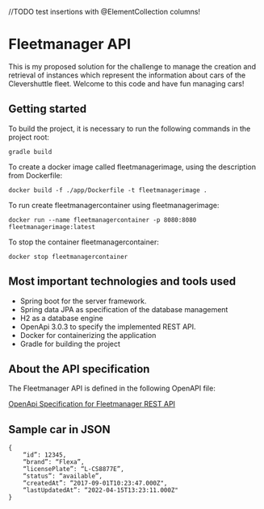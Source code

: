 //TODO test insertions with @ElementCollection columns!

# Fleetmanager API 

This is my proposed solution for the challenge to manage the creation and retrieval of instances which represent the information about cars of the Clevershuttle fleet.
Welcome to this code and have fun managing cars!

## Getting started

To build the project, it is necessary to run the following commands in the project root:

```
gradle build
```

To create a docker image called fleetmanagerimage, using the description from Dockerfile:
```
docker build -f ./app/Dockerfile -t fleetmanagerimage .
```

To run create fleetmanagercontainer using fleetmanagerimage:
```
docker run --name fleetmanagercontainer -p 8080:8080 fleetmanagerimage:latest
```

To stop the container fleetmanagercontainer:
```
docker stop fleetmanagercontainer
```

## Most important technologies and tools used

- Spring boot for the server framework.
- Spring data JPA as specification of the database management
- H2 as a database engine
- OpenApi 3.0.3 to specify the implemented REST API.
- Docker for containerizing the application
- Gradle for building the project

## About the API specification

The Fleetmanager API is defined in the following OpenAPI file:

[OpenApi Specification for Fleetmanager REST API](src/main/resources/fleetmanager-api-v1.yaml)

## Sample car in JSON

```
{
    “id”: 12345,
    “brand”: “Flexa”,
    “licensePlate”: “L-CS8877E”,
    “status”: “available”,
    “createdAt”: “2017-09-01T10:23:47.000Z",
    “lastUpdatedAt”: “2022-04-15T13:23:11.000Z"
}
```

